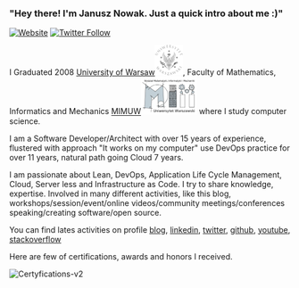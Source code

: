 ### "Hey there! I'm Janusz Nowak. Just a quick intro about me :)"

[![Website](https://img.shields.io/website?label=blog.janono.pl&style=for-the-badge&url=https%3A%2F%2Fblog.janono.pl)](https://blog.janono.pl)
[![Twitter Follow](https://img.shields.io/twitter/follow/jnowwwak?color=1DA1F2&logo=twitter&style=for-the-badge)](https://twitter.com/intent/follow?original_referer=https%3A%2F%2Fgithub.com%2Fjanusznowak&screen_name=jnowwwak)

I Graduated 2008 [University of Warsaw](https://uw.edu.pl/)![uw](/wp-content/uploads/2020/03/orzelek-uw-50.webp), Faculty of Mathematics, Informatics and Mechanics [MIMUW](https://www.mimuw.edu.pl/)<img src='/wp-content/uploads/2020/03/logo_mimuw.webp' width='100'/> where I study computer science.

I am a Software Developer/Architect with over 15 years of experience, flustered with approach "It works on my computer"
use DevOps practice for over 11 years, natural path going Cloud 7 years.

I am passionate about Lean, DevOps, Application Life Cycle Management, Cloud, Server less and Infrastructure as Code. I try to share knowledge, expertise. Involved in many different activities, like this blog, workshops/session/event/online videos/community meetings/conferences speaking/creating software/open source.

You can find lates activities on profile [blog](https://blog.janono.pl/), [linkedin](https://www.linkedin.com/in/janono/),
[twitter](https://twitter.com/jnowwwak), [github](https://github.com/janusznowak), [youtube](https://www.youtube.com/c/JanuszNowakjanono), [stackoverflow](https://stackoverflow.com/users/1878728/janusz-nowak)

Here are few of certifications, awards and honors I received.

<div>

  


![Certyfications-v2](https://github.com/JanuszNowak/janusznowak/assets/5168275/64029938-f69e-465e-90fe-32df43381639)
